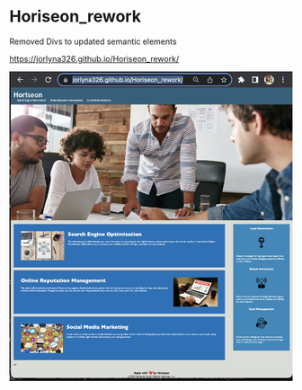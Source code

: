 # Horiseon_rework

Removed Divs to updated semantic elements

https://jorlyna326.github.io/Horiseon_rework/

![Screen Shot](./assets/images/ScreenShot%20.png)